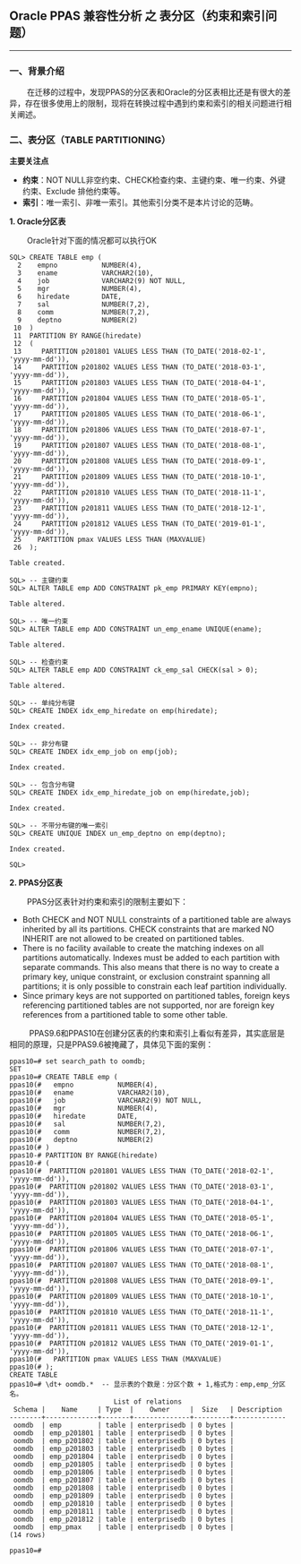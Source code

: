 ## Oracle PPAS 兼容性分析 之 表分区（约束和索引问题）
---

### 一、背景介绍
&nbsp;&nbsp;&nbsp;&nbsp;&nbsp;&nbsp;&nbsp;&nbsp;在迁移的过程中，发现PPAS的分区表和Oracle的分区表相比还是有很大的差异，存在很多使用上的限制，现将在转换过程中遇到约束和索引的相关问题进行相关阐述。

### 二、表分区（TABLE PARTITIONING）

**主要关注点**

+ **约束**：NOT NULL非空约束、CHECK检查约束、主键约束、唯一约束、外键约束、Exclude 排他约束等。
+ **索引**：唯一索引、非唯一索引。其他索引分类不是本片讨论的范畴。

**1. Oracle分区表**

&nbsp;&nbsp;&nbsp;&nbsp;&nbsp;&nbsp;&nbsp;&nbsp;Oracle针对下面的情况都可以执行OK

```
SQL> CREATE TABLE emp (
  2    empno           NUMBER(4),
  3    ename           VARCHAR2(10),
  4    job             VARCHAR2(9) NOT NULL,
  5    mgr             NUMBER(4),
  6    hiredate        DATE,
  7    sal             NUMBER(7,2),
  8    comm            NUMBER(7,2),
  9    deptno          NUMBER(2)
 10  )
 11  PARTITION BY RANGE(hiredate)
 12  (
 13     PARTITION p201801 VALUES LESS THAN (TO_DATE('2018-02-1', 'yyyy-mm-dd')),
 14     PARTITION p201802 VALUES LESS THAN (TO_DATE('2018-03-1', 'yyyy-mm-dd')),
 15     PARTITION p201803 VALUES LESS THAN (TO_DATE('2018-04-1', 'yyyy-mm-dd')),
 16     PARTITION p201804 VALUES LESS THAN (TO_DATE('2018-05-1', 'yyyy-mm-dd')),
 17     PARTITION p201805 VALUES LESS THAN (TO_DATE('2018-06-1', 'yyyy-mm-dd')),
 18     PARTITION p201806 VALUES LESS THAN (TO_DATE('2018-07-1', 'yyyy-mm-dd')),
 19     PARTITION p201807 VALUES LESS THAN (TO_DATE('2018-08-1', 'yyyy-mm-dd')),
 20     PARTITION p201808 VALUES LESS THAN (TO_DATE('2018-09-1', 'yyyy-mm-dd')),
 21     PARTITION p201809 VALUES LESS THAN (TO_DATE('2018-10-1', 'yyyy-mm-dd')),
 22     PARTITION p201810 VALUES LESS THAN (TO_DATE('2018-11-1', 'yyyy-mm-dd')),
 23     PARTITION p201811 VALUES LESS THAN (TO_DATE('2018-12-1', 'yyyy-mm-dd')),
 24     PARTITION p201812 VALUES LESS THAN (TO_DATE('2019-01-1', 'yyyy-mm-dd')),
 25    PARTITION pmax VALUES LESS THAN (MAXVALUE)
 26  );

Table created.

SQL> -- 主键约束
SQL> ALTER TABLE emp ADD CONSTRAINT pk_emp PRIMARY KEY(empno);

Table altered.

SQL> -- 唯一约束  
SQL> ALTER TABLE emp ADD CONSTRAINT un_emp_ename UNIQUE(ename); 

Table altered.

SQL> -- 检查约束
SQL> ALTER TABLE emp ADD CONSTRAINT ck_emp_sal CHECK(sal > 0);  

Table altered.

SQL> -- 单纯分布键
SQL> CREATE INDEX idx_emp_hiredate on emp(hiredate); 

Index created.

SQL> -- 非分布键 
SQL> CREATE INDEX idx_emp_job on emp(job); 

Index created.

SQL> -- 包含分布键
SQL> CREATE INDEX idx_emp_hiredate_job on emp(hiredate,job); 

Index created.

SQL> -- 不带分布键的唯一索引
SQL> CREATE UNIQUE INDEX un_emp_deptno on emp(deptno); 

Index created.

SQL> 
```

**2. PPAS分区表**

&nbsp;&nbsp;&nbsp;&nbsp;&nbsp;&nbsp;&nbsp;&nbsp;PPAS分区表针对约束和索引的限制主要如下：

+ Both CHECK and NOT NULL constraints of a partitioned table are always inherited by all its partitions. CHECK constraints that are marked NO INHERIT are not allowed to be created on partitioned tables.
+ There is no facility available to create the matching indexes on all partitions automatically. Indexes must be added to each partition with separate commands. This also means that there is no way to create a primary key, unique constraint, or exclusion constraint spanning all partitions; it is only possible to constrain each leaf partition individually.
+ Since primary keys are not supported on partitioned tables, foreign keys referencing partitioned tables are not supported, nor are foreign key references from a partitioned table to some other table.

&nbsp;&nbsp;&nbsp;&nbsp;&nbsp;&nbsp;&nbsp;&nbsp; PPAS9.6和PPAS10在创建分区表的约束和索引上看似有差异，其实底层是相同的原理，只是PPAS9.6被掩藏了，具体见下面的案例：
```
ppas10=# set search_path to oomdb;
SET
ppas10=# CREATE TABLE emp (
ppas10(#   empno           NUMBER(4),
ppas10(#   ename           VARCHAR2(10),
ppas10(#   job             VARCHAR2(9) NOT NULL,
ppas10(#   mgr             NUMBER(4),
ppas10(#   hiredate        DATE,
ppas10(#   sal             NUMBER(7,2),
ppas10(#   comm            NUMBER(7,2),
ppas10(#   deptno          NUMBER(2)
ppas10(# )
ppas10-# PARTITION BY RANGE(hiredate)
ppas10-# (
ppas10(#  PARTITION p201801 VALUES LESS THAN (TO_DATE('2018-02-1', 'yyyy-mm-dd')),
ppas10(#  PARTITION p201802 VALUES LESS THAN (TO_DATE('2018-03-1', 'yyyy-mm-dd')),
ppas10(#  PARTITION p201803 VALUES LESS THAN (TO_DATE('2018-04-1', 'yyyy-mm-dd')),
ppas10(#  PARTITION p201804 VALUES LESS THAN (TO_DATE('2018-05-1', 'yyyy-mm-dd')),
ppas10(#  PARTITION p201805 VALUES LESS THAN (TO_DATE('2018-06-1', 'yyyy-mm-dd')),
ppas10(#  PARTITION p201806 VALUES LESS THAN (TO_DATE('2018-07-1', 'yyyy-mm-dd')),
ppas10(#  PARTITION p201807 VALUES LESS THAN (TO_DATE('2018-08-1', 'yyyy-mm-dd')),
ppas10(#  PARTITION p201808 VALUES LESS THAN (TO_DATE('2018-09-1', 'yyyy-mm-dd')),
ppas10(#  PARTITION p201809 VALUES LESS THAN (TO_DATE('2018-10-1', 'yyyy-mm-dd')),
ppas10(#  PARTITION p201810 VALUES LESS THAN (TO_DATE('2018-11-1', 'yyyy-mm-dd')),
ppas10(#  PARTITION p201811 VALUES LESS THAN (TO_DATE('2018-12-1', 'yyyy-mm-dd')),
ppas10(#  PARTITION p201812 VALUES LESS THAN (TO_DATE('2019-01-1', 'yyyy-mm-dd')),
ppas10(#   PARTITION pmax VALUES LESS THAN (MAXVALUE)
ppas10(# );
CREATE TABLE
ppas10=# \dt+ oomdb.*  -- 显示表的个数是：分区个数 + 1,格式为：emp,emp_分区名。
                          List of relations
 Schema |    Name     | Type  |    Owner     |  Size   | Description 
--------+-------------+-------+--------------+---------+-------------
 oomdb  | emp         | table | enterprisedb | 0 bytes | 
 oomdb  | emp_p201801 | table | enterprisedb | 0 bytes | 
 oomdb  | emp_p201802 | table | enterprisedb | 0 bytes | 
 oomdb  | emp_p201803 | table | enterprisedb | 0 bytes | 
 oomdb  | emp_p201804 | table | enterprisedb | 0 bytes | 
 oomdb  | emp_p201805 | table | enterprisedb | 0 bytes | 
 oomdb  | emp_p201806 | table | enterprisedb | 0 bytes | 
 oomdb  | emp_p201807 | table | enterprisedb | 0 bytes | 
 oomdb  | emp_p201808 | table | enterprisedb | 0 bytes | 
 oomdb  | emp_p201809 | table | enterprisedb | 0 bytes | 
 oomdb  | emp_p201810 | table | enterprisedb | 0 bytes | 
 oomdb  | emp_p201811 | table | enterprisedb | 0 bytes | 
 oomdb  | emp_p201812 | table | enterprisedb | 0 bytes | 
 oomdb  | emp_pmax    | table | enterprisedb | 0 bytes | 
(14 rows)

ppas10=# 
```
  



